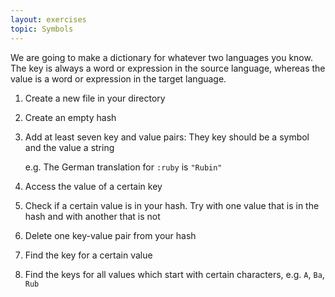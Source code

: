 ```yaml
---
layout: exercises
topic: Symbols
---
```


We are going to make a dictionary for whatever two languages you know. The key is always a word or expression in the source language, whereas the value is a word or expression in the target language.

1. Create a new file in your directory

2. Create an empty hash

3. Add at least seven key and value pairs: They key should be a symbol and the value a string­

    e.g. The German translation for `:ruby` is `"Rubin"`

4. Access the value of a certain key

5. Check if a certain value is in your hash. Try with one value that is in the hash and with another that is not

6. Delete one key-­value pair from your hash

7. Find the key for a certain value

8. Find the keys for all values which start with certain characters, e.g. `A`, `Ba`, `Rub`
